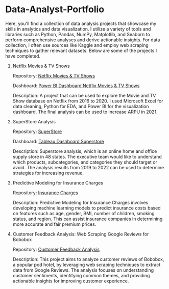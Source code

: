 # Data-Analyst-Portfolio

Here, you'll find a collection of data analysis projects that showcase my skills in analytics and data visualization. I utilize a variety of tools and libraries such as Python, Pandas, NumPy, Matplotlib, and Seaborn to perform comprehensive analyses and derive actionable insights. For data collection, I often use sources like Kaggle and employ web scraping techniques to gather relevant datasets. Below are some of the projects I have completed.

1. Netflix Movies & TV Shows
   
   Repository: [Netflix Movies & TV Shows](https://github.com/isnainimufidhatulmughni/Netflix-Movies-and-TV-Shows)

   Dashboard: [Power BI Dashboard Netflix Movies & TV Shows](https://app.powerbi.com/view?r=eyJrIjoiZWI4N2IzZDItZTY1Yy00NDAyLWI2ZmItODE3MjdmOGRiZjg0IiwidCI6ImQ3Yjk1ZWM0LTlhN2YtNDI2MC1iMmUzLWViNTNmMGFjODQwMSIsImMiOjEwfQ%3D%3D)

   Description: A project that can be used to explore the Movie and TV Show database on Netflix from 2016 to 2020. I used Microsoft Excel for data cleaning, Python for EDA, and Power BI for the visualization dashboard. The final analysis can be used to increase ARPU in 2021.
   
2. SuperStore Analysis
   
   Repository: [SuperStore](https://github.com/isnainimufidhatulmughni/Superstore)

   Dashboard: [Tableau Dashboard Superstore](https://public.tableau.com/app/profile/isnaini.mufidhatul.mughni4637/viz/Superstore_17179110368090/Dashboard1)

   Description: Superstore analysis, which is an online home and office supply store in 48 states. The executive team would like to understand which products, subcategories, and categories they should target or avoid. The analysis results from 2019 to 2022 can be used to determine strategies for increasing revenue.
   
3. Predictive Modeling for Insurance Charges
   
   Repository: [Insurance Charges](https://github.com/isnainimufidhatulmughni/Predictive-Modeling-for-Insurance-Charges)
   
    Description: Predictive Modeling for Insurance Charges involves developing machine learning models to predict insurance costs based on features such as age, gender, BMI, number of children, smoking status, and region. This can assist insurance companies in determining more accurate and fair premium prices.

4. Customer Feedback Analysis: Web Scraping Google Reviews for Bobobox
   
   Repository: [Customer Feedback Analysis](https://github.com/isnainimufidhatulmughni/Web-Scraping-Google-Reviews-for-Bobobox)

   Description: This project aims to analyze customer reviews of Bobobox, a popular pod hotel, by leveraging web scraping techniques to extract data from Google Reviews. The analysis focuses on understanding customer sentiments, identifying common themes, and providing actionable insights for improving customer experience.
